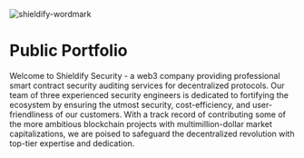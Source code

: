 ![shieldify-wordmark](https://github.com/shieldify-security/audits-portfolio/assets/133656516/638fe6bf-a107-4ed7-96b5-946baf8e12e6)

<h1 class="center" style=""> Public Portfolio </h1>

Welcome to Shieldify Security - a web3 company providing professional smart contract security auditing services for decentralized protocols. Our team of three experienced security engineers is dedicated to fortifying the ecosystem by ensuring the utmost security, cost-efficiency, and user-friendliness of our customers. With a track record of contributing some of the more ambitious blockchain projects with multimillion-dollar market capitalizations, we are poised to safeguard the decentralized revolution with top-tier expertise and dedication.

